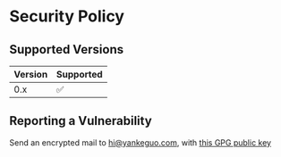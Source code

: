 # Security Policy

## Supported Versions

| Version | Supported          |
| ------- | ------------------ |
| 0.x     | :white_check_mark: |

## Reporting a Vulnerability

Send an encrypted mail to hi@yankeguo.com, with [this GPG public key](https://keys.openpgp.org/vks/v1/by-fingerprint/74CD74ED23BE55F18FB8B61F9682F1C631F993B0)
